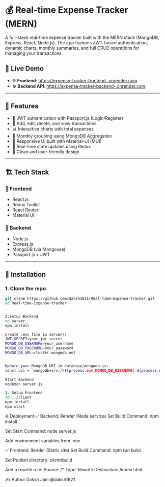 # 💰 Real-time Expense Tracker (MERN)

A full-stack real-time expense tracker built with the MERN stack (MongoDB, Express, React, Node.js). The app features JWT-based authentication, dynamic charts, monthly summaries, and full CRUD operations for managing your transactions.

## 🚀 Live Demo

- 🌐 **Frontend**: [https://expense-tracker-frontend-<your-app>.onrender.com](https://expense-tracker-frontend-<your-app>.onrender.com)
- ⚙️ **Backend API**: [https://expense-tracker-backend-<your-api>.onrender.com](https://expense-tracker-backend-<your-api>.onrender.com)

---

## 📌 Features

- 🔐 JWT authentication with Passport.js (Login/Register)
- 🧾 Add, edit, delete, and view transactions
- 📊 Interactive charts with total expenses
- 📆 Monthly grouping using MongoDB Aggregation
- 📱 Responsive UI built with Material-UI (MUI)
- 🔁 Real-time state updates using Redux
- 🌈 Clean and user-friendly design

---

## 🏗️ Tech Stack

### 🔹 Frontend
- React.js
- Redux Toolkit
- React Router
- Material UI

### 🔹 Backend
- Node.js
- Express.js
- MongoDB (via Mongoose)
- Passport.js + JWT

---

## 🔧 Installation

### 1. Clone the repo

```bash
git clone https://github.com/daksh1821/Real-time-Expense-tracker.git
cd Real-time-Expense-tracker


2.Setup Backend
cd server
npm install

Create .env file in server/:
JWT_SECRET=your_jwt_secret
MONGO_DB_USERNAME=your_username
MONGO_DB_PASSWORD=your_password
MONGO_DB_URL=cluster.mongodb.net


Update your MongoDB URI in database/mongodb.js:
const uri = `mongodb+srv://${process.env.MONGO_DB_USERNAME}:${process.env.MONGO_DB_PASSWORD}@${process.env.MONGO_DB_URL}/?retryWrites=true&w=majority`;

Start Backend
nodemon server.js

3. Setup Frontend
cd ../client
npm install
npm start
```

🌐 Deployment
✅ Backend: Render (Node service)
Set Build Command: npm install

Set Start Command: node server.js

Add environment variables from .env

✅ Frontend: Render (Static site)
Set Build Command: npm run build

Set Publish directory: client/build

Add a rewrite rule:
Source: /*
Type: Rewrite
Destination: /index.html

✍️ Author
Daksh Jain
@daksh1821





